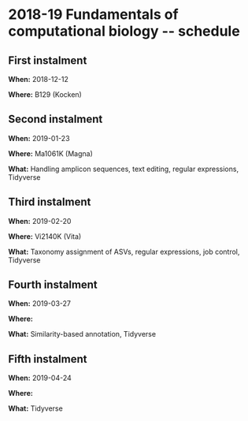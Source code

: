 # 2018-19 Fundamentals of computational biology -- schedule

## First instalment

**When:** 2018-12-12

**Where:** B129 (Kocken)

## Second instalment

**When:** 2019-01-23

**Where:** Ma1061K (Magna)

**What:** Handling amplicon sequences, text editing, regular expressions, Tidyverse

## Third instalment

**When:** 2019-02-20

**Where:** Vi2140K (Vita)

**What:** Taxonomy assignment of ASVs, regular expressions, job control, Tidyverse

## Fourth instalment

**When:** 2019-03-27

**Where:**

**What:** Similarity-based annotation, Tidyverse

## Fifth instalment

**When:** 2019-04-24

**Where:**

**What:** Tidyverse
